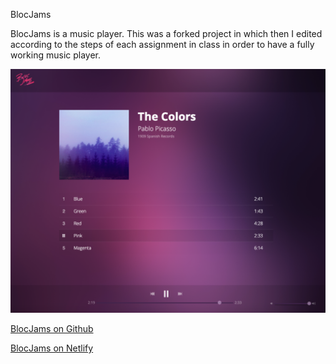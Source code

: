 BlocJams

BlocJams is a music player. This was a forked project in which then I edited according to the steps of each assignment in class in order to have a fully working music player.

![BlocJams Image](/assets/images/BlocJamsPic.png)

[BlocJams on Github ](https://ms-marcela.github.io/bloc-jams-jquery/)


[BlocJams on Netlify](https://blocjamss.netlify.com/)
